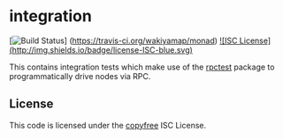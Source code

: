 integration
===========

[![Build Status](http://img.shields.io/travis/wakiyamap/monad.svg)]
(https://travis-ci.org/wakiyamap/monad) [![ISC License]
(http://img.shields.io/badge/license-ISC-blue.svg)](http://copyfree.org)

This contains integration tests which make use of the
[rpctest](https://github.com/wakiyamap/monad/tree/master/rpctest) package to
programmatically drive nodes via RPC.

## License

This code is licensed under the [copyfree](http://copyfree.org) ISC License.
